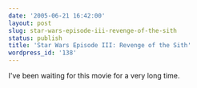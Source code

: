 ```yaml
---
date: '2005-06-21 16:42:00'
layout: post
slug: star-wars-episode-iii-revenge-of-the-sith
status: publish
title: 'Star Wars Episode III: Revenge of the Sith'
wordpress_id: '138'
---
```


I've been waiting for this movie for a very long time.

